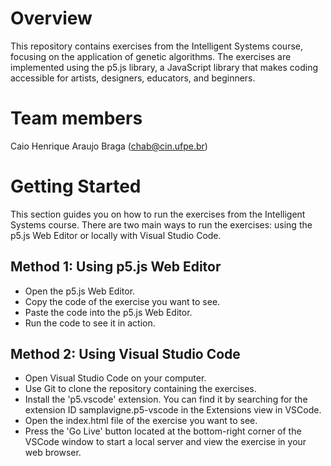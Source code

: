 # Overview
This repository contains exercises from the Intelligent Systems course, focusing on the application of genetic algorithms. The exercises are implemented using the p5.js library, a JavaScript library that makes coding accessible for artists, designers, educators, and beginners.

# Team members
Caio Henrique Araujo Braga (chab@cin.ufpe.br)

# Getting Started
This section guides you on how to run the exercises from the Intelligent Systems course. 
There are two main ways to run the exercises: using the p5.js Web Editor or locally with Visual Studio Code.

## Method 1: Using p5.js Web Editor
- Open the p5.js Web Editor.
- Copy the code of the exercise you want to see.
- Paste the code into the p5.js Web Editor.
- Run the code to see it in action.

## Method 2: Using Visual Studio Code
- Open Visual Studio Code on your computer.
- Use Git to clone the repository containing the exercises.
- Install the 'p5.vscode' extension. You can find it by searching for the extension ID samplavigne.p5-vscode in the Extensions view in VSCode.
- Open the index.html file of the exercise you want to see.
- Press the 'Go Live' button located at the bottom-right corner of the VSCode window to start a local server and view the exercise in your web browser.